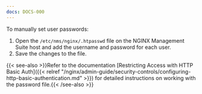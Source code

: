 ```yaml
---
docs: DOCS-000
---
```


To manually set user passwords:

1. Open the `/etc/nms/nginx/.htpasswd` file on the NGINX Management Suite host and add the username and password for each user. 
2. Save the changes to the file.

{{< see-also >}}Refer to the documentation [Restricting Access with HTTP Basic Auth]({{< relref "/nginx/admin-guide/security-controls/configuring-http-basic-authentication.md" >}}) for detailed instructions on working with the password file.{{< /see-also >}}
